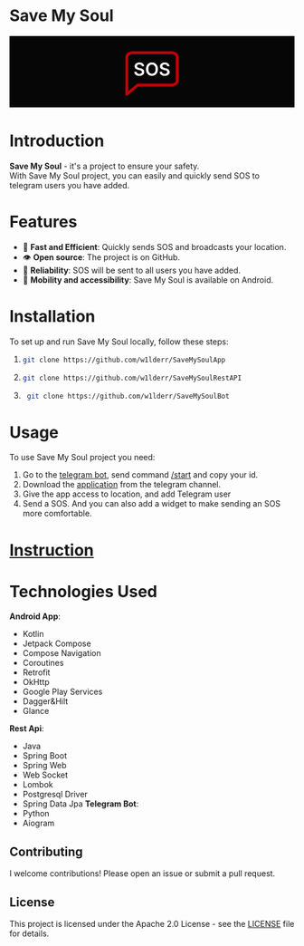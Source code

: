 # **Save My Soul**

<picture>
   <img alt="SaveMySoul Logo" src="https://github.com/w1lderr/SaveMySoulApp/blob/master/logoforeadme.png">
</picture>

# **Introduction**

**Save My Soul** - it's a project to ensure your safety.<br>
With Save My Soul project, you can easily and quickly send SOS to telegram users you have added.<br>

# **Features**
- 🚀 **Fast and Efficient**: Quickly sends SOS and broadcasts your location.
- 👁 **Open source**: The project is on GitHub.
- 💪 **Reliability**: SOS will be sent to all users you have added.
- 📱 **Mobility and accessibility**: Save My Soul is available on Android.

# **Installation**
To set up and run Save My Soul locally, follow these steps:
   1. ```bash
      git clone https://github.com/w1lderr/SaveMySoulApp
      ```
      
   2. ``` bash
      git clone https://github.com/w1lderr/SaveMySoulRestAPI
      ```
      
   3. ``` bash
       git clone https://github.com/w1lderr/SaveMySoulBot
      ```
   
# **Usage**
To use Save My Soul project you need:
  1. Go to the [telegram bot](@savemysoull_bot), send command [/start]() and copy your id.
  2. Download the [application](https://t.me/savemysoultelegramchannel) from the telegram channel.
  3. Give the app access to location, and add Telegram user
  4. Send a SOS. And you can also add a widget to make sending an SOS more comfortable.
  
# **[Instruction](https://save-my-soul-site-instruction.vercel.app/)**

# **Technologies Used**

**Android App**:
- Kotlin
- Jetpack Compose
- Compose Navigation
- Coroutines
- Retrofit
- OkHttp
- Google Play Services
- Dagger&Hilt
- Glance

**Rest Api**:
 - Java
 - Spring Boot
 - Spring Web
 - Web Socket
 - Lombok
 - Postgresql Driver
 - Spring Data Jpa
**Telegram Bot**:
 - Python
 - Aiogram

## Contributing
I welcome contributions! Please open an issue or submit a pull request.

## License
This project is licensed under the Apache 2.0 License - see the [LICENSE](LICENSE) file for details.
